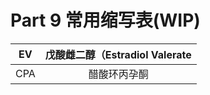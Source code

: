 # Part 9 常用缩写表(WIP)

|  EV  | 戊酸雌二醇（Estradiol Valerate |
| :--: | :----------------------------: |
| CPA  |          醋酸环丙孕酮          |

